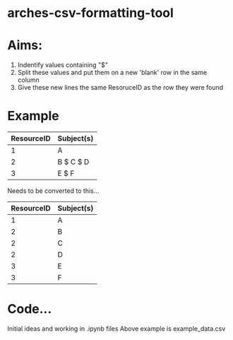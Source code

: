 # arches-csv-formatting-tool
# Aims: 
1. Indentify values containing "$"  
2. Split these values and put them on a new 'blank' row in the same column
3. Give these new lines the same ResoruceID as the row they were found


# Example 
| ResourceID  | Subject(s) |
|---|---|
| 1 |  A |
| 2 | B $ C $ D|
| 3 | E $ F |

 Needs to be converted to this... 

| ResourceID  | Subject(s) |
|---|---|
| 1 | A |
| 2 | B |
| 2 | C |
| 2 | D |
| 3 | E |
| 3 | F |

# Code...
Initial ideas and working in .ipynb files
Above example is example_data.csv 
